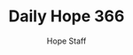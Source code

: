 ---
image: /assets/img/daily-hope-default-artwork.png
title: Daily Hope 366
number: 366
categories:
  - Daily Hope
author: Hope Staff
notes: Daily Hope 366
embed: >-
  <iframe src="https://open.spotify.com/embed/episode/18xps4OpMYK6mo4rWurBXO?utm_source=generator" width="400px" height="102px" frameborder=“0" scrolling=“no”></iframe>
---